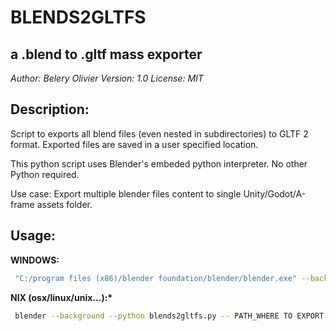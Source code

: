 # BLENDS2GLTFS

## a .blend to .gltf mass exporter

_Author: Belery Olivier
Version: 1.0
License: MIT_

## Description:

Script to exports all blend files (even nested in subdirectories) to GLTF 2 format. Exported files are saved in a user specified location.

This python script uses Blender's embeded python interpreter. No other Python required.

Use case: Export multiple blender files content to single Unity/Godot/A-frame assets folder.

## Usage:

**WINDOWS:**

```bash
 "C:/program files (x86)/blender foundation/blender/blender.exe" --background --python blends2gltfs.py -- PATH_WHERE TO EXPORT YOUR_GLTF
```

**NIX (osx/linux/unix...):\***

```bash
 blender --background --python blends2gltfs.py -- PATH_WHERE TO EXPORT YOUR_GLTF
```
